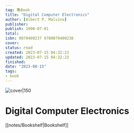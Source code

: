 ```yaml
---
tag: 📚Book
title: "Digital Computer Electronics"
author: [Albert P. Malvino]
publisher: 
publish: 1990-07-01
total: 
isbn: 0070400237 9780070400238
cover: 
status: read
created: 2023-07-15 04:32:23
updated: 2023-07-15 04:32:23
finished: 
date: "2023-08-15"
tags:
- book
---
```


![cover|150]()

# Digital Computer Electronics
[[notes/Bookshelf|Bookshelf]]